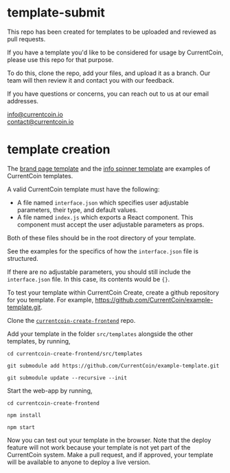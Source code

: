 # template-submit

This repo has been created for templates to be uploaded and reviewed as pull requests.

If you have a template you'd like to be considered for usage by CurrentCoin, please use this repo for that purpose.

To do this, clone the repo, add your files, and upload it as a branch. Our team will then review it and contact you with our feedback.

If you have questions or concerns, you can reach out to us at our email addresses.

info@currentcoin.io  
contact@currentcoin.io  
 
# template creation

The [brand page template](https://github.com/CurrentCoin/brand-page-template) and the [info spinner template](https://github.com/CurrentCoin/info-spinner-template) are examples of CurrentCoin templates.

A valid CurrentCoin template must have the following:

- A file named `interface.json` which specifies user adjustable parameters, their type, and default values.
- A file named `index.js` which exports a React component. This component must accept the user adjustable parameters as props. 

Both of these files should be in the root directory of your template.

See the examples for the specifics of how the `interface.json` file is structured.

If there are no adjustable parameters, you should still include the `interface.json` file. In this case, its contents would be `{}`.

To test your template within CurrentCoin Create, create a github repository for you template. For example, https://github.com/CurrentCoin/example-template.git.

Clone the [`currentcoin-create-frontend`](https://github.com/CurrentCoin/currentcoin-create-frontend) repo.

Add your template in the folder `src/templates` alongside the other templates, by running,

`cd currentcoin-create-frontend/src/templates`

`git submodule add https://github.com/CurrentCoin/example-template.git`

`git submodule update --recursive --init`

Start the web-app by running,

`cd currentcoin-create-frontend`

`npm install`

`npm start`

Now you can test out your template in the browser. Note that the deploy feature will not work because your template is not yet part of the CurrentCoin system. Make a pull request, and if approved, your template will be available to anyone to deploy a live version.

